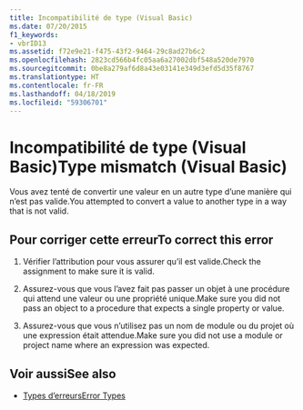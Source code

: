 ```yaml
---
title: Incompatibilité de type (Visual Basic)
ms.date: 07/20/2015
f1_keywords:
- vbrID13
ms.assetid: f72e9e21-f475-43f2-9464-29c8ad27b6c2
ms.openlocfilehash: 2823cd566b4fc05aa6a27002dbf548a520de7970
ms.sourcegitcommit: 0be8a279af6d8a43e03141e349d3efd5d35f8767
ms.translationtype: HT
ms.contentlocale: fr-FR
ms.lasthandoff: 04/18/2019
ms.locfileid: "59306701"
---
```

# <a name="type-mismatch-visual-basic"></a><span data-ttu-id="9e1b6-102">Incompatibilité de type (Visual Basic)</span><span class="sxs-lookup"><span data-stu-id="9e1b6-102">Type mismatch (Visual Basic)</span></span>
<span data-ttu-id="9e1b6-103">Vous avez tenté de convertir une valeur en un autre type d’une manière qui n’est pas valide.</span><span class="sxs-lookup"><span data-stu-id="9e1b6-103">You attempted to convert a value to another type in a way that is not valid.</span></span>  
  
## <a name="to-correct-this-error"></a><span data-ttu-id="9e1b6-104">Pour corriger cette erreur</span><span class="sxs-lookup"><span data-stu-id="9e1b6-104">To correct this error</span></span>  
  
1. <span data-ttu-id="9e1b6-105">Vérifier l’attribution pour vous assurer qu’il est valide.</span><span class="sxs-lookup"><span data-stu-id="9e1b6-105">Check the assignment to make sure it is valid.</span></span>  
  
2. <span data-ttu-id="9e1b6-106">Assurez-vous que vous l’avez fait pas passer un objet à une procédure qui attend une valeur ou une propriété unique.</span><span class="sxs-lookup"><span data-stu-id="9e1b6-106">Make sure you did not pass an object to a procedure that expects a single property or value.</span></span>  
  
3. <span data-ttu-id="9e1b6-107">Assurez-vous que vous n’utilisez pas un nom de module ou du projet où une expression était attendue.</span><span class="sxs-lookup"><span data-stu-id="9e1b6-107">Make sure you did not use a module or project name where an expression was expected.</span></span>  
  
## <a name="see-also"></a><span data-ttu-id="9e1b6-108">Voir aussi</span><span class="sxs-lookup"><span data-stu-id="9e1b6-108">See also</span></span>

- [<span data-ttu-id="9e1b6-109">Types d’erreurs</span><span class="sxs-lookup"><span data-stu-id="9e1b6-109">Error Types</span></span>](../../../visual-basic/programming-guide/language-features/error-types.md)
